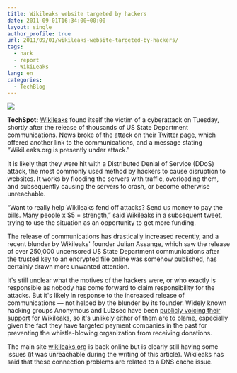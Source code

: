 ```yaml
---
title: Wikileaks website targeted by hackers
date: 2011-09-01T16:34:00+00:00
layout: single
author_profile: true
url: 2011/09/01/wikileaks-website-targeted-by-hackers/
tags:
  - hack
  - report
  - WikiLeaks
lang: en
categories: 
  - TechBlog
---
```

[![](http://4.bp.blogspot.com/-_vb0Ud6hueI/Tl-s9g2H5aI/AAAAAAAAEBE/aKsKQoUNG8Y/s1600/wikileaks-1.jpg)](http://4.bp.blogspot.com/-_vb0Ud6hueI/Tl-s9g2H5aI/AAAAAAAAEBE/aKsKQoUNG8Y/s1600/wikileaks-1.jpg)

**TechSpot:** [Wikileaks](http://wikileaks.org/) found itself the victim of a cyberattack on Tuesday, shortly after the release of thousands of US State Department communications. News broke of the attack on their [Twitter page](https://twitter.com/#!/wikileaks/status/108672702268706816), which offered another link to the communications, and a message stating “WikiLeaks.org is presently under attack.”

It is likely that they were hit with a Distributed Denial of Service (DDoS) attack, the most commonly used method by hackers to cause disruption to websites. It works by flooding the servers with traffic, overloading them, and subsequently causing the servers to crash, or become otherwise unreachable.

“Want to really help Wikileaks fend off attacks? Send us money to pay the bills. Many people x $5 = strength,” said Wikileaks in a subsequent tweet, trying to use the situation as an opportunity to get more funding.

The release of communications has drastically increased recently, and a recent blunder by Wikileaks' founder Julian Assange, which saw the release of over 250,000 uncensored US State Department communications after the trusted key to an encrypted file online was somehow published, has certainly drawn more unwanted attention.

It's still unclear what the motives of the hackers were, or who exactly is responsible as nobody has come forward to claim responsibility for the attacks. But it's likely in response to the increased release of communications — not helped by the blunder by its founder. Widely known hacking groups Anonymous and Lulzsec have been [publicly voicing their support](http://www.techspot.com/news/44851-anonymous-urges-paypal-boycott-lulzsec-founder-arrested-not.html) for Wikileaks, so it's unlikely either of them are to blame, especially given the fact they have targeted payment companies in the past for preventing the whistle-blowing organization from receiving donations.

The main site [wikileaks.org](http://wikileaks.org/) is back online but is clearly still having some issues (it was unreachable during the writing of this article). Wikileaks has said that these connection problems are related to a DNS cache issue.